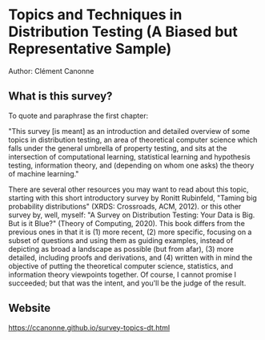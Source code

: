 # Topics and Techniques in Distribution Testing (A Biased but Representative Sample)

Author: Clément Canonne

## What is this survey?
To quote and paraphrase the first chapter:

"This survey [is meant] as an introduction and detailed overview of some topics in distribution testing, an area of theoretical computer science which falls under the general umbrella of property testing, and sits at the intersection of computational learning, statistical learning and hypothesis testing, information theory, and (depending on whom one asks) the theory of machine learning."

There are several other resources you may want to read about this topic, starting with this short introductory survey by Ronitt Rubinfeld, "Taming big probability distributions" (XRDS: Crossroads, ACM, 2012). or this other survey by, well, myself: "A Survey on Distribution Testing: Your Data is Big. But is it Blue?" (Theory of Computing, 2020). This book differs from the previous ones in that it is (1) more recent, (2) more specific, focusing on a subset of questions and using them as guiding examples, instead of depicting as broad a landscape as possible (but from afar), (3) more detailed, including proofs and derivations, and (4) written with in mind the objective of putting the theoretical computer science, statistics, and information theory viewpoints together. Of course, I cannot promise I succeeded; but that was the intent, and you'll be the judge of the result. 

## Website
https://ccanonne.github.io/survey-topics-dt.html 
